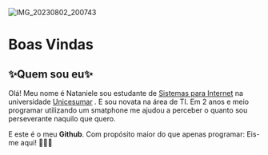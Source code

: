![IMG_20230802_200743](https://github.com/Nataniele-GSou/BoasVIndas/assets/112291382/dd80d560-fd79-4a68-8ad6-60750aa69d2d)
# Boas Vindas
## ✨Quem sou eu✨
Olá! Meu nome é Nataniele sou estudante de [Sistemas para Internet](https://instagram.com/sistemasparainternetunicesumar?igshid=OGQ5ZDc2ODk2ZA==) na universidade [Unicesumar](https://instagram.com/unicesumaroficial?igshid=OGQ5ZDc2ODk2ZA==) . E sou novata na área de TI. Em 2 anos e meio programar utilizando um smatphone me ajudou a perceber o quanto sou perseverante naquilo que quero. 

 E este é o meu **Github**. Com propósito maior do que apenas programar: Eis-me aqui! 🤍🇧🇷
